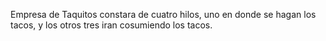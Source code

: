 Empresa de Taquitos
constara de cuatro hilos, uno en donde se hagan los tacos, y los otros tres iran cosumiendo los tacos.
